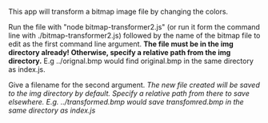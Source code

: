 This app will transform a bitmap image file by changing the colors.

Run the file with "node bitmap-transformer2.js" (or run it form the command line with ./bitmap-transformer2.js) followed by the name of the bitmap file to edit as the first command line argument. **The file must be in the img directory already! Otherwise, specify a relative path from the img directory.** E.g ../orignal.bmp would find original.bmp in the same directory as index.js.

Give a filename for the second argument. *The new file created will be saved to the img directory by default. Specify a relative path from there to save elsewhere. E.g. ../transformed.bmp  would save transfomred.bmp in the same directory as index.js*


